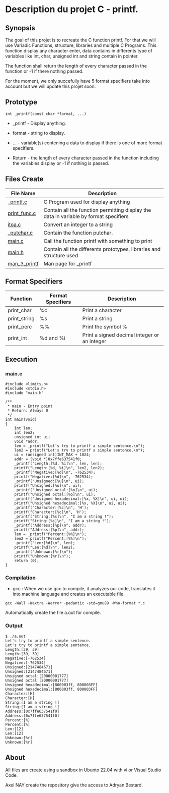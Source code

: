 # Description du projet C - printf.

## Synopsis

The goal of this projet is to recreate the C function printf. For that we will use Variadic Functions, structure, libraries and multiple C Programs. This function display any character enter, data contains in differents type of variables like int, char, unsigned int and string contain in pointer.

The function shall return the length of every character passed in the function or -1 if there nothing passed.

For the moment, we only succefully have 5 format specifiers take into account but we will update this projet soon.

## Prototype

`int _printf(const char *format, ...)`

* _printf - Display anything.

* format - string to display.

* ... - variable(s) contening a data to display if there is one of more format specifiers.

* Return - the length of every character passed in the function including the variables display or -1 if nothing is passed.

## Files Create

File Name | Description
--- | ---
[_printf.c](https://github.com/AxelNAY/holbertonschool-printf/blob/main/_printf.c) | C Program used for display anything
[print_func.c](https://github.com/AxelNAY/holbertonschool-printf/blob/main/print_func.c) | Contain all the function permitting display the data in variable by format specifiers
[itoa.c](https://github.com/AxelNAY/holbertonschool-printf/blob/main/itoa.c) | Convert an integer to a string
[_putchar.c](https://github.com/AxelNAY/holbertonschool-printf/blob/main/_putchar.c) | Contain the function putchar.
[main.c](https://github.com/AxelNAY/holbertonschool-printf/blob/Axel/main.c) | Call the function printf with something to print
[main.h](https://github.com/AxelNAY/holbertonschool-printf/blob/Axel/main.h) | Contain all the differents prototypes, libraries and structure used
[man_3_printf](https://github.com/AxelNAY/holbertonschool-printf/blob/Axel/man_3_printf) | Man page for _printf

## Format Specifiers

Function | Format Specifiers | Description
--- | --- | ---
print_char | %c | Print a character
print_string | %s | Print a string
print_perc | %% | Print the symbol %
print_int | %d and %i | Print a signed decimal integer or an integer

## Execution

### main.c

```
#include <limits.h>
#include <stdio.h>
#include "main.h"

/**
 * main - Entry point
 * Return: Always 0
 */
int main(void)
{
	int len;
	int len2;
	unsigned int ui;
	void *addr;
	len = _printf("Let's try to printf a simple sentence.\n");
	len2 = printf("Let's try to printf a simple sentence.\n");
	ui = (unsigned int)INT_MAX + 1024;
	addr = (void *)0x7ffe637541f0;
	_printf("Length:[%d, %i]\n", len, len);
	printf("Length:[%d, %i]\n", len2, len2);
	_printf("Negative:[%d]\n", -762534);
	printf("Negative:[%d]\n", -762534);
	_printf("Unsigned:[%u]\n", ui);
	printf("Unsigned:[%u]\n", ui);
	_printf("Unsigned octal:[%o]\n", ui);
	printf("Unsigned octal:[%o]\n", ui);
	_printf("Unsigned hexadecimal:[%x, %X]\n", ui, ui);
	printf("Unsigned hexadecimal:[%x, %X]\n", ui, ui);
	_printf("Character:[%c]\n", 'H');
	printf("Character:[%c]\n", 'H');
	_printf("String:[%s]\n", "I am a string !");
	printf("String:[%s]\n", "I am a string !");
	_printf("Address:[%p]\n", addr);
	printf("Address:[%p]\n", addr);
	len = _printf("Percent:[%%]\n");
	len2 = printf("Percent:[%%]\n");
	_printf("Len:[%d]\n", len);
	printf("Len:[%d]\n", len2);
	_printf("Unknown:[%r]\n");
	printf("Unknown:[%r]\n");
	return (0);
}
```

### Compilation

* gcc : When we use gcc to compile, it analyzes our code, translates it into machine language and creates an executable file.

```
gcc -Wall -Wextra -Werror -pedantic -std=gnu89 -Wno-format *.c
```

Automatically create the file a.out for compile.

### Output

```
$ ./a.out
Let's try to printf a simple sentence.
Let's try to printf a simple sentence.
Length:[39, 39]
Length:[39, 39]
Negative:[-762534]
Negative:[-762534]
Unsigned:[2147484671]
Unsigned:[2147484671]
Unsigned octal:[20000001777]
Unsigned octal:[20000001777]
Unsigned hexadecimal:[800003ff, 800003FF]
Unsigned hexadecimal:[800003ff, 800003FF]
Character:[H]
Character:[H]
String:[I am a string !]
String:[I am a string !]
Address:[0x7ffe637541f0]
Address:[0x7ffe637541f0]
Percent:[%]
Percent:[%]
Len:[12]
Len:[12]
Unknown:[%r]
Unknown:[%r]
```

## About

All files are create using a sandbox in Ubunto 22.04 with vi or Visual Studio Code.

Axel NAY create the repository give the access to Adryan Bestard.
